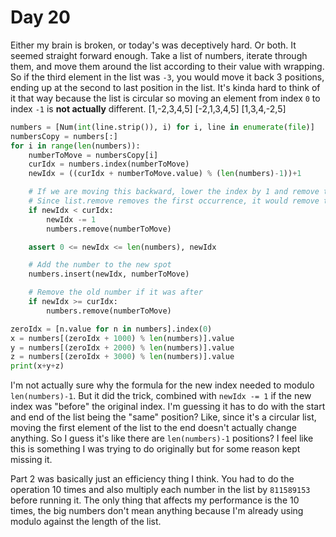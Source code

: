 # Day 20

Either my brain is broken, or today's was deceptively hard. Or both. It seemed straight forward enough. Take a list of numbers, iterate through them, and move them around the list according to their value with wrapping. So if the third element in the list was `-3`, you would move it back 3 positions, ending up at the second to last position in the list. It's kinda hard to think of it that way because the list is circular so moving an element from index `0` to index `-1` is **not actually** different.
[1,-2,3,4,5]
[-2,1,3,4,5]
[1,3,4,-2,5]
```python
numbers = [Num(int(line.strip()), i) for i, line in enumerate(file)]
numbersCopy = numbers[:]
for i in range(len(numbers)):
    numberToMove = numbersCopy[i]
    curIdx = numbers.index(numberToMove)
    newIdx = ((curIdx + numberToMove.value) % (len(numbers)-1))+1

    # If we are moving this backward, lower the index by 1 and remove the existing number first.
    # Since list.remove removes the first occurrence, it would remove the one we add 
    if newIdx < curIdx:
        newIdx -= 1
        numbers.remove(numberToMove)

    assert 0 <= newIdx <= len(numbers), newIdx

    # Add the number to the new spot
    numbers.insert(newIdx, numberToMove)

    # Remove the old number if it was after
    if newIdx >= curIdx:
        numbers.remove(numberToMove)

zeroIdx = [n.value for n in numbers].index(0)
x = numbers[(zeroIdx + 1000) % len(numbers)].value
y = numbers[(zeroIdx + 2000) % len(numbers)].value
z = numbers[(zeroIdx + 3000) % len(numbers)].value
print(x+y+z)
```
I'm not actually sure why the formula for the new index needed to modulo `len(numbers)-1`. But it did the trick, combined with `newIdx -= 1` if the new index was "before" the original index. I'm guessing it has to do with the start and end of the list being the "same" position? Like, since it's a circular list, moving the first element of the list to the end doesn't actually change anything. So I guess it's like there are `len(numbers)-1` positions? I feel like this is something I was trying to do originally but for some reason kept missing it.

Part 2 was basically just an efficiency thing I think. You had to do the operation 10 times and also multiply each number in the list by `811589153` before running it. The only thing that affects my performance is the 10 times, the big numbers don't mean anything because I'm already using modulo against the length of the list.
